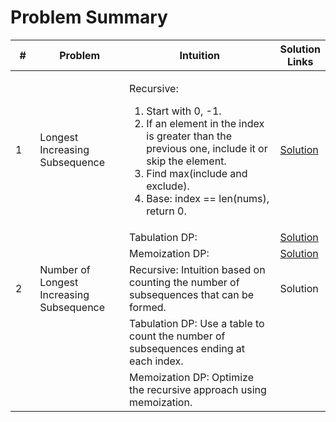 # Problem Summary

<table><thead><tr><th width="40">#</th><th width="156.80169677734375">Problem</th><th width="362.104248046875">Intuition</th><th>Solution Links</th></tr></thead><tbody><tr><td>1</td><td>Longest Increasing Subsequence</td><td><p>Recursive: </p><ol><li>Start with 0, -1.</li><li>If an element in the index is greater than the previous one, include it or skip the element.</li><li>Find max(include and exclude).</li><li>Base: index == len(nums), return 0.</li></ol></td><td><a href="longest-increasing-subsequence.md#id-1.-recursive-approach">Solution</a></td></tr><tr><td></td><td></td><td>Tabulation DP: </td><td><a href="longest-increasing-subsequence.md#id-2.-tabulation-dynamic-programming-dp">Solution</a></td></tr><tr><td></td><td></td><td>Memoization DP: </td><td><a href="longest-increasing-subsequence.md#id-3.-memoization-dynamic-programming-dp">Solution</a></td></tr><tr><td>2</td><td>Number of Longest Increasing Subsequence</td><td>Recursive: Intuition based on counting the number of subsequences that can be formed.</td><td>Solution</td></tr><tr><td></td><td></td><td>Tabulation DP: Use a table to count the number of subsequences ending at each index.</td><td></td></tr><tr><td></td><td></td><td>Memoization DP: Optimize the recursive approach using memoization.</td><td></td></tr></tbody></table>
